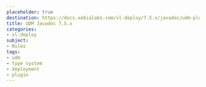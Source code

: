 ```yaml
---
placeholder: true
destination: https://docs.xebialabs.com/xl-deploy/7.5.x/javadoc/udm-plugin-api/index.html
title: UDM Javadoc 7.5.x
categories:
- xl-deploy
subject:
- Rules
tags:
- udm
- type system
- deployment
- plugin
---
```

